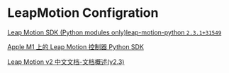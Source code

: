 # LeapMotion Configration


[Leap Motion SDK (Python modules only)leap-motion-python `2.3.1+31549`](https://anaconda.org/speleo3/leap-motion-python)

[Apple M1 上的 Leap Motion 控制器 Python SDK](https://www.brettwarne.com/posts/leap-m1/)

[Leap Motion v2 中文文档-文档概述(v2.3)](https://changkun.gitbook.io/leapmotion_v2_cn/yu-yan/python/index)

